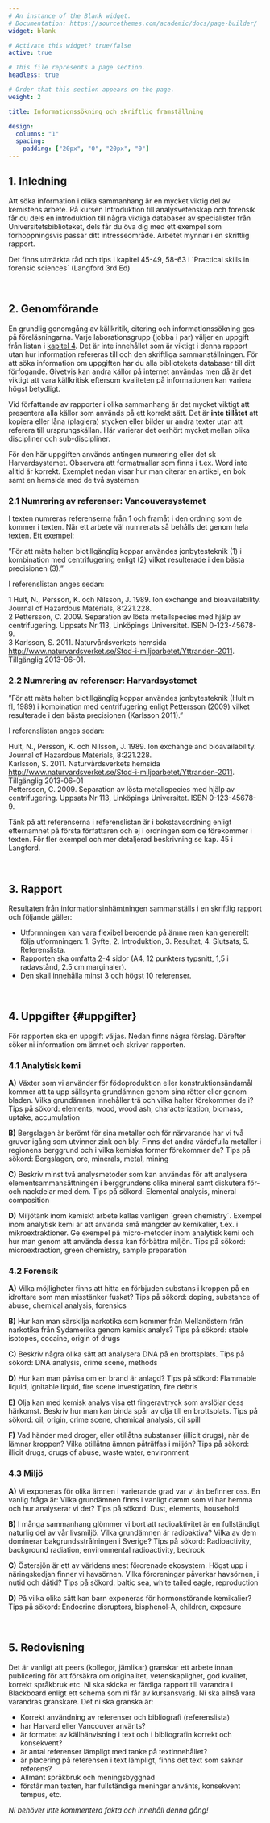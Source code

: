```yaml
---
# An instance of the Blank widget.
# Documentation: https://sourcethemes.com/academic/docs/page-builder/
widget: blank

# Activate this widget? true/false
active: true

# This file represents a page section.
headless: true

# Order that this section appears on the page.
weight: 2

title: Informationssökning och skriftlig framställning

design:
  columns: "1"
  spacing:
    padding: ["20px", "0", "20px", "0"]
---
```


## 1. Inledning
Att söka information i olika sammanhang är en mycket viktig del av kemistens arbete. På kursen Introduktion till analysvetenskap och forensik får du dels en introduktion till några viktiga databaser av specialister från Universitetsbiblioteket, dels får du öva dig med ett exempel som förhoppningsvis passar ditt intresseområde. Arbetet mynnar i en skriftlig rapport. 

Det finns utmärkta råd och tips i kapitel 45-49, 58-63 i ´Practical skills in forensic sciences´ (Langford 3rd Ed)

<br>

## 2. Genomförande 
En grundlig genomgång av källkritik, citering och informationssökning ges på föreläsningarna. Varje laborationsgrupp (jobba i par) väljer en uppgift från listan i [kapitel 4](#uppgifter). Det är inte innehållet som är viktigt i denna rapport utan hur information refereras till och den skriftliga sammanställningen. För att söka information om uppgiften har du alla bibliotekets databaser till ditt förfogande. Givetvis kan andra källor på internet användas men då är det viktigt att vara källkritisk eftersom kvaliteten på informationen kan variera högst betydligt. 

Vid författande av rapporter i olika sammanhang är det mycket viktigt att presentera alla källor som används på ett korrekt sätt. Det är **inte tillåtet** att kopiera eller låna (plagiera) stycken eller bilder ur andra texter utan att referera till ursprungskällan. Här varierar det oerhört mycket mellan olika discipliner och sub-discipliner. 

För den här uppgiften används antingen numrering eller det sk Harvardsystemet. Observera att formatmallar som finns i t.ex. Word inte alltid är korrekt. Exemplet nedan visar hur man citerar en artikel, en bok samt en hemsida med de två systemen

### 2.1 Numrering av referenser: Vancouversystemet
I texten numreras referenserna från 1 och framåt i den ordning som de kommer i texten. När ett arbete väl numrerats så behålls det genom hela texten. Ett exempel: 

”För att mäta halten biotillgänglig koppar användes jonbytesteknik (1) i kombination med centrifugering enligt (2) vilket resulterade i den bästa precisionen (3).”

I referenslistan anges sedan: 

1 Hult, N., Persson, K. och Nilsson, J. 1989. Ion exchange and bioavailability. Journal of Hazardous Materials, 8:221.228.  
2 Pettersson, C. 2009. Separation av lösta metallspecies med hjälp av centrifugering. Uppsats Nr 113, Linköpings Universitet. ISBN 0-123-45678-9.  
3 Karlsson, S. 2011. Naturvårdsverkets hemsida http://www.naturvardsverket.se/Stod-i-miljoarbetet/Yttranden-2011. Tillgänglig 2013-06-01.  


### 2.2 Numrering av referenser: Harvardsystemet 
”För att mäta halten biotillgänglig koppar användes jonbytesteknik (Hult m fl, 1989) i kombination med centrifugering enligt Pettersson (2009) vilket resulterade i den bästa precisionen (Karlsson 2011).”

I referenslistan anges sedan:

Hult, N., Persson, K. och Nilsson, J. 1989. Ion exchange and bioavailability. Journal of Hazardous Materials, 8:221.228.  
Karlsson, S. 2011. Naturvårdsverkets hemsida http://www.naturvardsverket.se/Stod-i-miljoarbetet/Yttranden-2011. Tillgänglig 2013-06-01  
Pettersson, C. 2009. Separation av lösta metallspecies med hjälp av centrifugering. Uppsats Nr 113, Linköpings Universitet. ISBN 0-123-45678-9.

Tänk på att referenserna i referenslistan är i bokstavsordning enligt efternamnet på första författaren och ej i ordningen som de förekommer i texten. För fler exempel och mer detaljerad beskrivning se kap. 45 i Langford.

<br>

## 3. Rapport 
Resultaten från informationsinhämtningen sammanställs i en skriftlig rapport och följande gäller: 
-	Utformningen kan vara flexibel beroende på ämne men kan generellt följa utformningen: 1. Syfte, 2. Introduktion, 3. Resultat, 4. Slutsats, 5. Referenslista. 
-	Rapporten ska omfatta 2-4 sidor (A4, 12 punkters typsnitt, 1,5 i radavstånd, 2.5 cm marginaler). 
-	Den skall innehålla minst 3 och högst 10 referenser. 

<br>

## 4. Uppgifter {#uppgifter}
För rapporten ska en uppgift väljas. Nedan finns några förslag. Därefter söker ni information om ämnet och skriver rapporten. 

### 4.1 Analytisk kemi 

**A)** Växter som vi använder för födoproduktion eller konstruktionsändamål kommer att ta upp sällsynta grundämnen genom sina rötter eller genom bladen. Vilka grundämnen innehåller trä och vilka halter förekommer de i? 
Tips på sökord: elements, wood, wood ash, characterization, biomass, uptake, accumulation

**B)** Bergslagen är berömt för sina metaller och för närvarande har vi två gruvor igång som utvinner zink och bly. Finns det andra värdefulla metaller i regionens berggrund och i vilka kemiska former förekommer de? 
Tips på sökord: Bergslagen, ore, minerals, metal, mining 

**C)** Beskriv minst två analysmetoder som kan användas för att analysera elementsammansättningen i berggrundens olika mineral samt diskutera för- och nackdelar med dem. 
Tips på sökord: Elemental analysis, mineral composition 

**D)** Miljötänk inom kemiskt arbete kallas vanligen `green chemistry´. Exempel inom analytisk kemi är att använda små mängder av kemikalier, t.ex. i mikroextraktioner. Ge exempel på micro-metoder inom analytisk kemi och hur man genom att använda dessa kan förbättra miljön. Tips på sökord: microextraction, green chemistry, sample preparation


### 4.2 Forensik

**A)** Vilka möjligheter finns att hitta en förbjuden substans i kroppen på en idrottare som man misstänker fuskat? Tips på sökord: doping, substance of abuse, chemical analysis, forensics

**B)** Hur kan man särskilja narkotika som kommer från Mellanöstern från narkotika från Sydamerika genom kemisk analys? Tips på sökord: stable isotopes, cocaine, origin of drugs

**C)** Beskriv några olika sätt att analysera DNA på en brottsplats. Tips på sökord: DNA analysis, crime scene, methods

**D)** Hur kan man påvisa om en brand är anlagd? Tips på sökord: Flammable liquid, ignitable liquid, fire scene investigation, fire debris

**E)** Olja kan med kemisk analys visa ett fingeravtryck som avslöjar dess härkomst. Beskriv hur man kan binda spår av olja till en brottsplats. Tips på sökord: oil, origin, crime scene, chemical analysis, oil spill 

**F)** Vad händer med droger, eller otillåtna substanser (illicit drugs), när de lämnar kroppen? Vilka otillåtna ämnen påträffas i miljön? Tips på sökord: illicit drugs, drugs of abuse, waste water, environment


### 4.3 Miljö 

**A)** Vi exponeras för olika ämnen i varierande grad var vi än befinner oss. En vanlig fråga är: Vilka grundämnen finns i vanligt damm som vi har hemma och hur analyserar vi det? 
Tips på sökord: Dust, elements, household 

**B)** I många sammanhang glömmer vi bort att radioaktivitet är en fullständigt naturlig del av vår livsmiljö. Vilka grundämnen är radioaktiva? Vilka av dem dominerar bakgrundsstrålningen i Sverige? 
Tips på sökord: Radioactivity, background radiation, environmental radioactivity, bedrock 

**C)** Östersjön är ett av världens mest förorenade ekosystem. Högst upp i näringskedjan finner vi havsörnen. Vilka föroreningar påverkar havsörnen, i nutid och dåtid? Tips på sökord: baltic sea, white tailed eagle, reproduction

**D)** På vilka olika sätt kan barn exponeras för hormonstörande kemikalier? Tips på sökord: Endocrine disruptors, bisphenol-A, children, exposure

<br>

## 5. Redovisning 
Det är vanligt att peers (kollegor, jämlikar) granskar ett arbete innan publicering för att försäkra om originalitet, vetenskaplighet, god kvalitet, korrekt språkbruk etc. Ni ska skicka er färdiga rapport till varandra i Blackboard enligt ett schema som ni får av kursansvarig. Ni ska alltså vara varandras granskare. Det ni ska granska är: 

- Korrekt användning av referenser och bibliografi (referenslista)
- har Harvard eller Vancouver använts?
- är formatet av källhänvisning i text och i bibliografin korrekt och konsekvent?
- är antal referenser lämpligt med tanke på textinnehållet?
- är placering på referensen i text lämpligt, finns det text som saknar referens?
- Allmänt språkbruk och meningsbyggnad
- förstår man texten, har fullständiga meningar använts, konsekvent tempus, etc.

_Ni behöver inte kommentera fakta och innehåll denna gång!_


